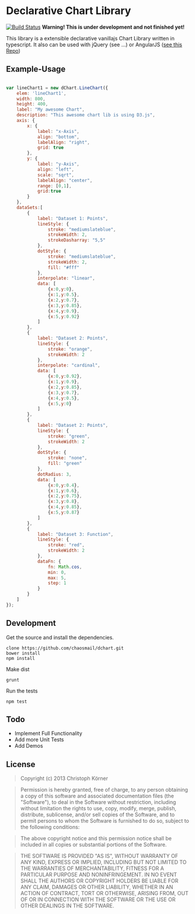 Declarative Chart Library
=========================

[![Build Status](https://travis-ci.org/chaosmail/dchart.png?branch=master)](https://travis-ci.org/chaosmail/dchart)
**Warning! This is under development and not finished yet!**

This library is a extensible declarative vanillajs Chart Library written in typescript.
It also can be used with jQuery (see ...) or AngularJS ([see this Repo](https://github.com/chaosmail/angular-dchart))

Example-Usage
-------------
```javascript

var lineChart1 = new dChart.LineChart({
    elem: 'lineChart1',
    width: 800,
    height: 400,
    label: "My awesome Chart",
    description: "This awesome chart lib is using D3.js",
    axis: {
        x: {
            label: "x-Axis",
            align: "bottom",
            labelAlign: "right",
            grid: true
        },
        y: {
            label: "y-Axis",
            align: "left",
            scale: "sqrt",
            labelAlign: "center",
            range: [0,1],
            grid:true
        }
    },
    dataSets:[
        {
            label: "Dataset 1: Points",
            lineStyle: {
                stroke: "mediumslateblue",
                strokeWidth: 2,
                strokeDasharray: "5,5"
            },
            dotStyle: {
                stroke: "mediumslateblue",
                strokeWidth: 2,
                fill: "#fff"
            },
            interpolate: "linear",
            data: [
                {x:0,y:0},
                {x:1,y:0.5},
                {x:2,y:0.7},
                {x:3,y:0.85},
                {x:4,y:0.9},
                {x:5,y:0.92}
            ]
        },
        {
            label: "Dataset 2: Points",
            lineStyle: {
                stroke: "orange",
                strokeWidth: 2
            },
            interpolate: "cardinal",
            data: [
                {x:0,y:0.92},
                {x:1,y:0.9},
                {x:2,y:0.85},
                {x:3,y:0.7},
                {x:4,y:0.5},
                {x:5,y:0}
            ]
        },
        {
            label: "Dataset 2: Points",
            lineStyle: {
                stroke: "green",
                strokeWidth: 2
            },
            dotStyle: {
                stroke: "none",
                fill: "green"
            },
            dotRadius: 3,
            data: [
                {x:0,y:0.4},
                {x:1,y:0.6},
                {x:2,y:0.75},
                {x:3,y:0.8},
                {x:4,y:0.85},
                {x:5,y:0.87}
            ]
        },
        {
            label: "Dataset 3: Function",
            lineStyle: {
                stroke: "red",
                strokeWidth: 2
            },
            dataFn: {
                fn: Math.cos,
                min: 0,
                max: 5,
                step: 1
            }
        }
    ]
});
```

Development
-----------
Get the source and install the dependencies.
```
clone https://github.com/chaosmail/dchart.git
bower install
npm install
```
Make dist
```
grunt
```
Run the tests
```
npm test
```

Todo
----
+ Implement Full Functionality
+ Add more Unit Tests
+ Add Demos

License
-------
> Copyright (c) 2013 Christoph Körner

> Permission is hereby granted, free of charge, to any person obtaining a copy
of this software and associated documentation files (the "Software"), to deal
in the Software without restriction, including without limitation the rights
to use, copy, modify, merge, publish, distribute, sublicense, and/or sell
copies of the Software, and to permit persons to whom the Software is
furnished to do so, subject to the following conditions:

> The above copyright notice and this permission notice shall be included in
all copies or substantial portions of the Software.

> THE SOFTWARE IS PROVIDED "AS IS", WITHOUT WARRANTY OF ANY KIND, EXPRESS OR
IMPLIED, INCLUDING BUT NOT LIMITED TO THE WARRANTIES OF MERCHANTABILITY,
FITNESS FOR A PARTICULAR PURPOSE AND NONINFRINGEMENT. IN NO EVENT SHALL THE
AUTHORS OR COPYRIGHT HOLDERS BE LIABLE FOR ANY CLAIM, DAMAGES OR OTHER
LIABILITY, WHETHER IN AN ACTION OF CONTRACT, TORT OR OTHERWISE, ARISING FROM,
OUT OF OR IN CONNECTION WITH THE SOFTWARE OR THE USE OR OTHER DEALINGS IN
THE SOFTWARE.
